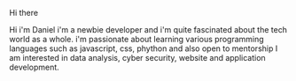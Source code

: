Hi there 

Hi i'm Daniel i'm a newbie developer and i'm quite fascinated about the tech world as a whole.
i'm passionate about learning various programming languages such as javascript, css, phython and also open to mentorship
I am interested in data analysis, cyber security, website and application development. 
